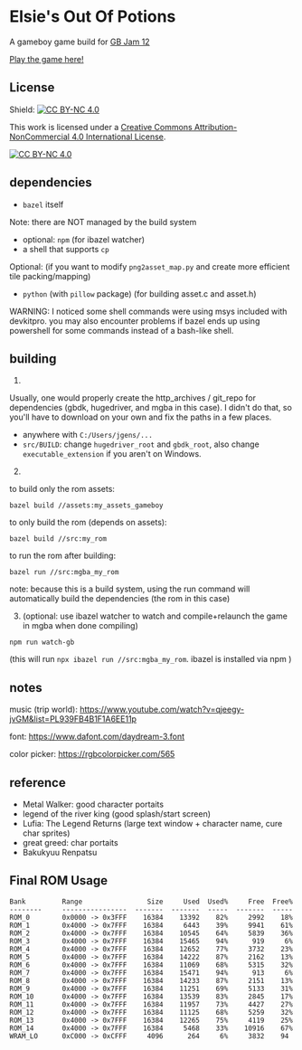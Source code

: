 # Elsie's Out Of Potions

A gameboy game build for [GB Jam 12](https://itch.io/jam/gbjam-12)

[Play the game here!](https://jeffzzq.itch.io/elsies-out-of-potions)

## License

Shield: [![CC BY-NC 4.0][cc-by-nc-shield]][cc-by-nc]

This work is licensed under a
[Creative Commons Attribution-NonCommercial 4.0 International License][cc-by-nc].

[![CC BY-NC 4.0][cc-by-nc-image]][cc-by-nc]

[cc-by-nc]: https://creativecommons.org/licenses/by-nc/4.0/
[cc-by-nc-image]: https://licensebuttons.net/l/by-nc/4.0/88x31.png
[cc-by-nc-shield]: https://img.shields.io/badge/License-CC%20BY--NC%204.0-lightgrey.svg

## dependencies

* `bazel` itself

Note: there are NOT managed by the build system

* optional: `npm` (for ibazel watcher)
* a shell that supports `cp`

Optional: (if you want to modify `png2asset_map.py` and create more efficient tile packing/mapping)

* `python` (with `pillow` package) (for building asset.c and asset.h)

WARNING: I noticed some shell commands were using msys included with devkitpro. you may also encounter problems if bazel ends up using powershell for some commands instead of a bash-like shell. 

## building

1.

Usually, one would properly create the http_archives / git_repo for dependencies (gbdk, hugedriver, and mgba in this case). I didn't do that, so you'll have to download on your own and fix the paths in a few places.

* anywhere with `C:/Users/jgens/...`
* `src/BUILD`: change `hugedriver_root` and `gbdk_root`, also change `executable_extension` if you aren't on Windows.

2. 

to build only the rom assets:

```
bazel build //assets:my_assets_gameboy
```

to only build the rom (depends on assets):

```
bazel build //src:my_rom
```

to run the rom after building:

```
bazel run //src:mgba_my_rom
```

note: because this is a build system, using the run command will automatically build the dependencies (the rom in this case)

3. (optional: use ibazel watcher to watch and compile+relaunch the game in mgba when done compiling)

```
npm run watch-gb
```

(this will run `npx ibazel run //src:mgba_my_rom`. ibazel is installed via npm )

## notes

music (trip world): https://www.youtube.com/watch?v=qjeegy-jvGM&list=PL939FB4B1F1A6EE11p

font: https://www.dafont.com/daydream-3.font

color picker: https://rgbcolorpicker.com/565

## reference

* Metal Walker: good character portaits
* legend of the river king (good splash/start screen)
* Lufia: The Legend Returns (large text window + character name, cure char sprites)
* great greed: char portaits
* Bakukyuu Renpatsu


## Final ROM Usage

```
Bank         Range                Size     Used  Used%     Free  Free%
--------     ----------------  -------  -------  -----  -------  -----
ROM_0        0x0000 -> 0x3FFF    16384    13392    82%     2992    18%
ROM_1        0x4000 -> 0x7FFF    16384     6443    39%     9941    61%
ROM_2        0x4000 -> 0x7FFF    16384    10545    64%     5839    36%
ROM_3        0x4000 -> 0x7FFF    16384    15465    94%      919     6%
ROM_4        0x4000 -> 0x7FFF    16384    12652    77%     3732    23%
ROM_5        0x4000 -> 0x7FFF    16384    14222    87%     2162    13%
ROM_6        0x4000 -> 0x7FFF    16384    11069    68%     5315    32%
ROM_7        0x4000 -> 0x7FFF    16384    15471    94%      913     6%
ROM_8        0x4000 -> 0x7FFF    16384    14233    87%     2151    13%
ROM_9        0x4000 -> 0x7FFF    16384    11251    69%     5133    31%
ROM_10       0x4000 -> 0x7FFF    16384    13539    83%     2845    17%
ROM_11       0x4000 -> 0x7FFF    16384    11957    73%     4427    27%
ROM_12       0x4000 -> 0x7FFF    16384    11125    68%     5259    32%
ROM_13       0x4000 -> 0x7FFF    16384    12265    75%     4119    25%
ROM_14       0x4000 -> 0x7FFF    16384     5468    33%    10916    67%
WRAM_LO      0xC000 -> 0xCFFF     4096      264     6%     3832    94
```